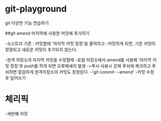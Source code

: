 # git-playground
git 다양한 기능 연습하기

##git amend 마지막에 사용한 커밋에 추가하기

-소스트리 기준 : 커밋할때 '마지막 커밋 정정'을 클릭하고 
-커밋하게 되면, 기존 커밋이 정정되고 새로운 커밋이 추가되지 않는다.

-원격 저장소의 마지막 커밋을 수정할때
-로컬 저장소에서 amend를 사용해 '마지막 커밋 정정'후 push를 하게 되면 오류메세지 발생
->푸시 사용시 강제 푸쉬에 체크하고 푸쉬하면 깔끔하게 원격저장소의 커밋도 정정된다.
-'git commit --amend'
-커밋 수정 후 덮어쓰기

# 체리픽
-세번째 커밋